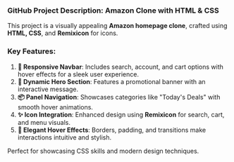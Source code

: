 ### GitHub Project Description: **Amazon Clone with HTML & CSS**

This project is a visually appealing **Amazon homepage clone**, crafted using **HTML, CSS**, and **Remixicon** for icons.

### Key Features:
1. **🚀 Responsive Navbar**: Includes search, account, and cart options with hover effects for a sleek user experience.  
2. **🎨 Dynamic Hero Section**: Features a promotional banner with an interactive message.  
3. **📦 Panel Navigation**: Showcases categories like "Today's Deals" with smooth hover animations.  
4. **✨ Icon Integration**: Enhanced design using **Remixicon** for search, cart, and menu visuals.  
5. **🌟 Elegant Hover Effects**: Borders, padding, and transitions make interactions intuitive and stylish.  

Perfect for showcasing CSS skills and modern design techniques.
